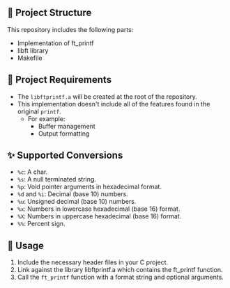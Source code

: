 ## 📁 Project Structure

This repository includes the following parts:
- Implementation of ft_printf
- libft library
- Makefile

## 📜 Project Requirements

- The `libftprintf.a` will be created at the root of the repository.
- This implementation doesn't include all of the features found in the original `printf`.
  - For example:
    - Buffer management
    - Output formatting

## ✨ Supported Conversions

- `%c`: A char.
- `%s`: A null terminated string.
- `%p`: Void pointer arguments in hexadecimal format.
- `%d` and `%i`: Decimal (base 10) numbers.
- `%u`: Unsigned decimal (base 10) numbers.
- `%x`: Numbers in lowercase hexadecimal (base 16) format.
- `%X`:  Numbers in uppercase hexadecimal (base 16) format.
- `%%`: Percent sign.

## 🚀 Usage

1. Include the necessary header files in your C project.
2. Link against the library libftprintf.a which contains the ft_printf function.
3. Call the `ft_printf` function with a format string and optional arguments.
